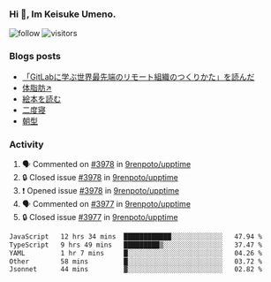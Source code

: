 ### Hi 👋, Im Keisuke Umeno.

<!--
**9renpoto/9renpoto** is a ✨ _special_ ✨ repository because its `README.md` (this file) appears on your GitHub profile.

Here are some ideas to get you started:

- 🔭 I’m currently working on ...
- 🌱 I’m currently learning ...
- 👯 I’m looking to collaborate on ...
- 🤔 I’m looking for help with ...
- 💬 Ask me about ...
- 📫 How to reach me: ...
- 😄 Pronouns: ...
- ⚡ Fun fact: ...
-->

![follow](https://img.shields.io/github/followers/9renpoto?label=Follow&style=social)
![visitors](https://komarev.com/ghpvc/?username=9renpoto&label=Profile%20views&color=0e75b6&style=flat)

### Blogs posts

<!-- BLOG-POST-LIST:START -->
- [「GitLabに学ぶ世界最先端のリモート組織のつくりかた」を読んだ](https://9renpoto.win/entry/2024/09/10/remote_organization)
- [体脂肪↗](https://9renpoto.win/entry/2024/08/12/gaining_fat)
- [絵本を読む](https://9renpoto.win/entry/2024/07/26/picture_book)
- [二度寝](https://9renpoto.win/entry/2024/07/18/going_back_to_sleep)
- [朝型](https://9renpoto.win/entry/2024/05/29/im-an-early)
<!-- BLOG-POST-LIST:END -->

### Activity

<!--START_SECTION:activity-->
1. 🗣 Commented on [#3978](https://github.com/9renpoto/upptime/issues/3978#issuecomment-2442215891) in [9renpoto/upptime](https://github.com/9renpoto/upptime)
2. 🔒 Closed issue [#3978](https://github.com/9renpoto/upptime/issues/3978) in [9renpoto/upptime](https://github.com/9renpoto/upptime)
3. ❗ Opened issue [#3978](https://github.com/9renpoto/upptime/issues/3978) in [9renpoto/upptime](https://github.com/9renpoto/upptime)
4. 🗣 Commented on [#3977](https://github.com/9renpoto/upptime/issues/3977#issuecomment-2441664547) in [9renpoto/upptime](https://github.com/9renpoto/upptime)
5. 🔒 Closed issue [#3977](https://github.com/9renpoto/upptime/issues/3977) in [9renpoto/upptime](https://github.com/9renpoto/upptime)
<!--END_SECTION:activity-->

<!--START_SECTION:waka-->

```txt
JavaScript   12 hrs 34 mins  ████████████░░░░░░░░░░░░░   47.94 %
TypeScript   9 hrs 49 mins   █████████▒░░░░░░░░░░░░░░░   37.47 %
YAML         1 hr 7 mins     █░░░░░░░░░░░░░░░░░░░░░░░░   04.26 %
Other        58 mins         █░░░░░░░░░░░░░░░░░░░░░░░░   03.72 %
Jsonnet      44 mins         ▓░░░░░░░░░░░░░░░░░░░░░░░░   02.82 %
```

<!--END_SECTION:waka-->
